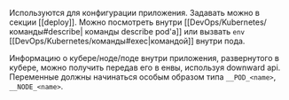 Используются для конфигурации приложения. Задавать можно в секции [[deploy]]. Можно посмотреть внутри [[DevOps/Kubernetes/команды#describe| команды describe pod'а]] или вызвать `env` [[DevOps/Kubernetes/команды#exec|командой]] внутри пода.

Информацию о кубере/ноде/поде внутри приложения, развернутого в кубере, можно получить передав его в енвы, используя downward api. Переменные должны начинаться особым образом типа `__POD_<name>`, `__NODE_<name>`.


